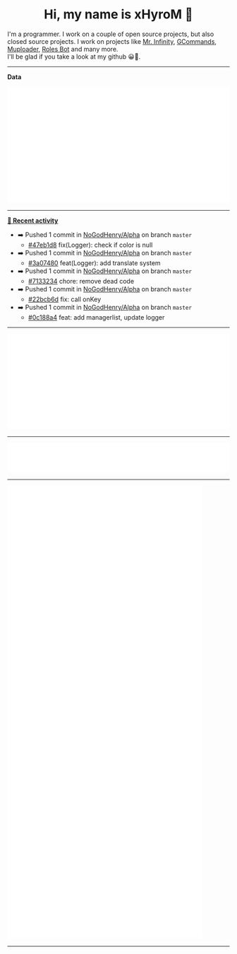 <p align="center">
    <!-- <img src="https://avatars.githubusercontent.com/u/56601352" width="192" alt="hyro's pfp" /> -->
    <h1 align="center">Hi, my name is xHyroM 👋</h1>
</p>

I'm a programmer. I work on a couple of open source projects, but also closed source projects. I work on projects like [Mr. Infinity](https://discord.com/oauth2/authorize?client_id=720321585625694239&scope=bot%20applications.commands&permissions=8&redirect_uri=https://blobs.gq/imanager&prompt=consent&response_type=code), [GCommands](https://github.com/Garlic-Team/GCommands), [Muploader](https://github.com/xHyroM/Muploader), [Roles Bot](https://github.com/xHyroM/roles-bot) and many more.  
I'll be glad if you take a look at my github 😀👀.

___
**Data**

<img src="https://github.com/xHyroM/xHyroM/blob/master/.cache/base.svg">

___

**[📰 Recent activity](https://github.com/xHyroM)**
* ➡️ Pushed 1 commit in [NoGodHenry/Alpha](https://github.com/NoGodHenry/Alpha) on branch `master`
  * [#47eb1d8](https://github.com/NoGodHenry/Alpha/commit/47eb1d8) fix(Logger): check if color is null
* ➡️ Pushed 1 commit in [NoGodHenry/Alpha](https://github.com/NoGodHenry/Alpha) on branch `master`
  * [#3a07480](https://github.com/NoGodHenry/Alpha/commit/3a07480) feat(Logger): add translate system
* ➡️ Pushed 1 commit in [NoGodHenry/Alpha](https://github.com/NoGodHenry/Alpha) on branch `master`
  * [#7133234](https://github.com/NoGodHenry/Alpha/commit/7133234) chore: remove dead code
* ➡️ Pushed 1 commit in [NoGodHenry/Alpha](https://github.com/NoGodHenry/Alpha) on branch `master`
  * [#22bcb6d](https://github.com/NoGodHenry/Alpha/commit/22bcb6d) fix: call onKey
* ➡️ Pushed 1 commit in [NoGodHenry/Alpha](https://github.com/NoGodHenry/Alpha) on branch `master`
  * [#0c188a4](https://github.com/NoGodHenry/Alpha/commit/0c188a4) feat: add managerlist, update logger


___

<img src="https://github.com/xHyroM/xHyroM/blob/master/.cache/isocalendar.svg">

___

<img src="https://github.com/xHyroM/xHyroM/blob/master/.cache/languages.svg">

___

<img src="https://github.com/xHyroM/xHyroM/blob/master/.cache/achievements.svg">

___
